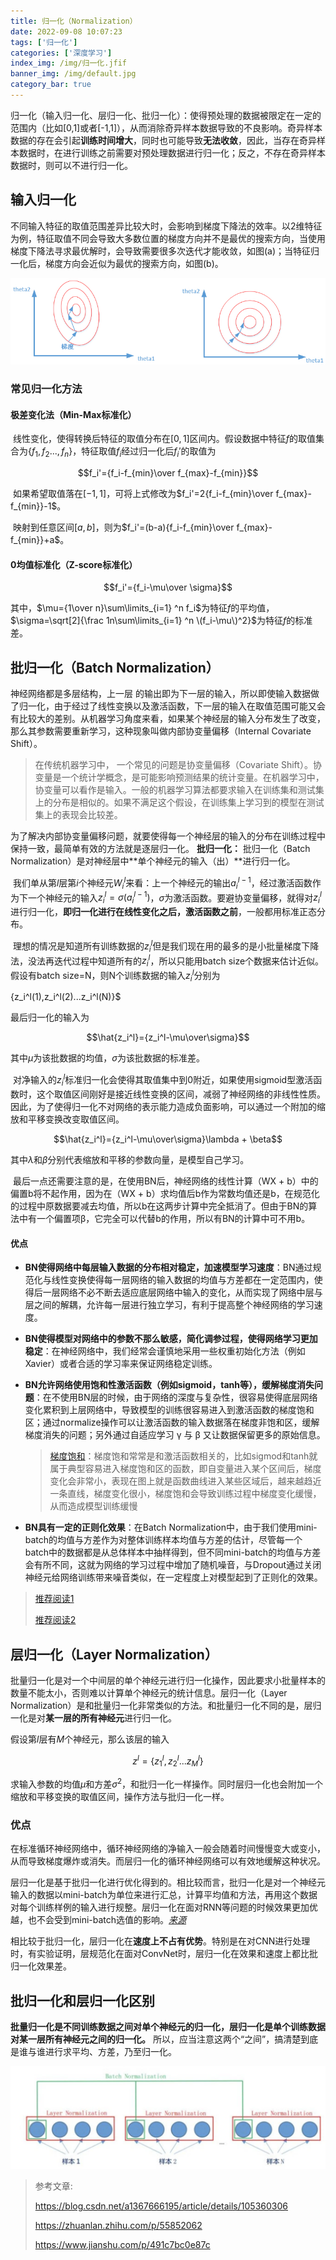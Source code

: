 ```yaml
---
title: 归一化（Normalization）
date: 2022-09-08 10:07:23
tags: ['归一化']
categories: ['深度学习']
index_img: /img/归一化.jfif
banner_img: /img/default.jpg
category_bar: true
---
```


归一化（输入归一化、层归一化、批归一化）：使得预处理的数据被限定在一定的范围内（比如[0,1]或者[-1,1]），从而消除奇异样本数据导致的不良影响。奇异样本数据的存在会引起**训练时间增大**，同时也可能导致**无法收敛**，因此，当存在奇异样本数据时，在进行训练之前需要对预处理数据进行归一化；反之，不存在奇异样本数据时，则可以不进行归一化。

## 输入归一化

不同输入特征的取值范围差异比较大时，会影响到梯度下降法的效率。以2维特征为例，特征取值不同会导致大多数位置的梯度方向并不是最优的搜索方向，当使用梯度下降法寻求最优解时，会导致需要很多次迭代才能收敛，如图(a)；当特征归一化后，梯度方向会近似为最优的搜索方向，如图(b)。

![](/img/归一化.jfif)

###  常见归一化方法

#### 极差变化法（Min-Max标准化）

​	线性变化，使得转换后特征的取值分布在$[0,1]$区间内。假设数据中特征$f$的取值集合为$\{f_1,f_2...,f_n\}$，特征取值$f_i$经过归一化后$f_i'$的取值为

$$f_i'={f_i-f_{min}\over f_{max}-f_{min}}$$

​	如果希望取值落在$[-1,1]$，可将上式修改为$f_i'=2{f_i-f_{min}\over f_{max}-f_{min}}-1$。

​	映射到任意区间$[a,b]$，则为$f_i'=(b-a){f_i-f_{min}\over f_{max}-f_{min}}+a$。

#### 0均值标准化（Z-score标准化）

$$f_i'={f_i-\mu\over \sigma}$$

其中，$\mu={1\over n}\sum\limits_{i=1} ^n f_i$为特征$f$的平均值，$\sigma=\sqrt[2]{\frac 1n\sum\limits_{i=1} ^n \(f_i-\mu\)^2}$为特征$f$的标准差。

## 批归一化（Batch Normalization）

神经网络都是多层结构，上一层 的输出即为下一层的输入，所以即使输入数据做了归一化，由于经过了线性变换以及激活函数，下一层的输入在取值范围可能又会有比较大的差别。从机器学习角度来看，如果某个神经层的输入分布发生了改变，那么其参数需要重新学习，这种现象叫做内部协变量偏移（Internal Covariate Shift）。

> 在传统机器学习中， 一个常见的问题是协变量偏移（Covariate Shift）。协变量是一个统计学概念，是可能影响预测结果的统计变量。在机器学习中，协变量可以看作是输入。一般的机器学习算法都要求输入在训练集和测试集上的分布是相似的。如果不满足这个假设，在训练集上学习到的模型在测试集上的表现会比较差。

为了解决内部协变量偏移问题，就要使得每一个神经层的输入的分布在训练过程中保持一致，最简单有效的方法就是逐层归一化。
**批归一化：** 批归一化（Batch Normalization）是对神经层中**单个神经元的输入（出）**进行归一化。

​	我们单从第$l$层第$i$个神经元$W_i^l$来看：上一个神经元的输出$a_i^{l-1}$，经过激活函数作为下一个神经元的输入$z_i^l=\sigma(a_i^{l-1})$，$\sigma$为激活函数。要避协变量偏移，就得对$z_i^l$进行归一化，**即归一化进行在线性变化之后，激活函数之前**，一般都用标准正态分布。

​	理想的情况是知道所有训练数据的$z_i^l$但是我们现在用的最多的是小批量梯度下降法，没法再迭代过程中知道所有的$z_i^l$，所以只能用batch size个数据来估计近似。假设有batch size=N，则N个训练数据的输入$z_i^l$分别为

$\{$z_i^l(1),z_i^l(2)...z_i^l(N)\}$

最后归一化的输入为

$$\hat{z_i^l}={z_i^l-\mu\over\sigma}$$

其中$\mu$为该批数据的均值，$\sigma$为该批数据的标准差。

​	对净输入的$z_i^l$标准归一化会使得其取值集中到0附近，如果使用sigmoid型激活函数时，这个取值区间刚好是接近线性变换的区间，减弱了神经网络的非线性性质。因此，为了使得归一化不对网络的表示能力造成负面影响，可以通过一个附加的缩放和平移变换改变取值区间。

$$\hat{z_i^l}={z_i^l-\mu\over\sigma}\lambda + \beta$$

其中$\lambda$和$\beta$分别代表缩放和平移的参数向量，是模型自己学习。


​	最后一点还需要注意的是，在使用BN后，神经网络的线性计算（WX + b）中的偏置b将不起作用，因为在（WX + b）求均值后b作为常数均值还是b，在规范化的过程中原数据要减去均值，所以b在这两步计算中完全抵消了。但由于BN的算法中有一个偏置项β，它完全可以代替b的作用，所以有BN的计算中可不用b。



#### 优点

- **BN使得网络中每层输入数据的分布相对稳定，加速模型学习速度**：BN通过规范化与线性变换使得每一层网络的输入数据的均值与方差都在一定范围内，使得后一层网络不必不断去适应底层网络中输入的变化，从而实现了网络中层与层之间的解耦，允许每一层进行独立学习，有利于提高整个神经网络的学习速度。

- **BN使得模型对网络中的参数不那么敏感，简化调参过程，使得网络学习更加稳定**：在神经网络中，我们经常会谨慎地采用一些权重初始化方法（例如Xavier）或者合适的学习率来保证网络稳定训练。

- **BN允许网络使用饱和性激活函数（例如sigmoid，tanh等），缓解梯度消失问题**：在不使用BN层的时候，由于网络的深度与复杂性，很容易使得底层网络变化累积到上层网络中，导致模型的训练很容易进入到激活函数的梯度饱和区；通过normalize操作可以让激活函数的输入数据落在梯度非饱和区，缓解梯度消失的问题；另外通过自适应学习 γ 与 β 又让数据保留更多的原始信息。

  > [梯度饱和](https://zhuanlan.zhihu.com/p/111579675)：梯度饱和常常是和激活函数相关的，比如sigmod和tanh就属于典型容易进入梯度饱和区的函数，即自变量进入某个区间后，梯度变化会非常小，表现在图上就是函数曲线进入某些区域后，越来越趋近一条直线，梯度变化很小，梯度饱和会导致训练过程中梯度变化缓慢，从而造成模型训练缓慢

- **BN具有一定的正则化效果**：在Batch Normalization中，由于我们使用mini-batch的均值与方差作为对整体训练样本均值与方差的估计，尽管每一个batch中的数据都是从总体样本中抽样得到，但不同mini-batch的均值与方差会有所不同，这就为网络的学习过程中增加了随机噪音，与Dropout通过关闭神经元给网络训练带来噪音类似，在一定程度上对模型起到了正则化的效果。


> [推荐阅读1](https://www.jianshu.com/p/491c7bc0e87c)
>
> [推荐阅读2](https://zhuanlan.zhihu.com/p/55852062)



## 层归一化（Layer Normalization）

批量归一化是对一个中间层的单个神经元进行归一化操作，因此要求小批量样本的数量不能太小，否则难以计算单个神经元的统计信息。层归一化（Layer Normalization）是和批量归一化非常类似的方法。和批量归一化不同的是，层归一化是对**某一层的所有神经元**进行归一化。

假设第$l$层有$M$个神经元，那么该层的输入

$$z^l=\{ z_1^l,z_2^l...z_M^l \}$$

求输入参数的均值$\mu$和方差$\sigma ^2$，和批归一化一样操作。同时层归一化也会附加一个缩放和平移变换的取值区间，操作方法与批归一化一样。

### 优点

在标准循环神经网络中，循环神经网络的净输入一般会随着时间慢慢变大或变小，从而导致梯度爆炸或消失。而层归一化的循环神经网络可以有效地缓解这种状况。

层归一化是基于批归一化进行优化得到的。相比较而言，批归一化是对一个神经元输入的数据以mini-batch为单位来进行汇总，计算平均值和方法，再用这个数据对每个训练样例的输入进行规整。层归一化在面对RNN等问题的时候效果更加优越，也不会受到mini-batch选值的影响。[*来源*](https://www.jiqizhixin.com/graph/technologies/edceaca3-7a3d-42b3-9189-d80b8b99a6ad)

相比较于批归一化，层归一化在**速度上不占有优势**。特别是在对CNN进行处理时，有实验证明，层规范化在面对ConvNet时，层归一化在效果和速度上都比批归一化效果差。

## 批归一化和层归一化区别

**批量归一化是不同训练数据之间对单个神经元的归一化，层归一化是单个训练数据对某一层所有神经元之间的归一化。** 所以，应当注意这两个“之间”，搞清楚到底是谁与谁进行求平均、方差，乃至归一化。

![批归一化和层归一化区别](/img/1662640261376.png)





> 参考文章:
>
> https://blog.csdn.net/a1367666195/article/details/105360306
>
> https://zhuanlan.zhihu.com/p/55852062
>
> https://www.jianshu.com/p/491c7bc0e87c

